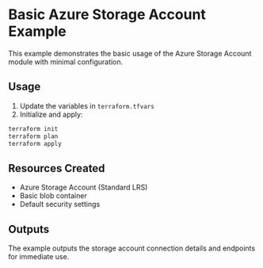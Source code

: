 # Basic Azure Storage Account Example

This example demonstrates the basic usage of the Azure Storage Account module with minimal configuration.

## Usage

1. Update the variables in `terraform.tfvars`
2. Initialize and apply:

```bash
terraform init
terraform plan
terraform apply
```

## Resources Created

- Azure Storage Account (Standard LRS)
- Basic blob container
- Default security settings

## Outputs

The example outputs the storage account connection details and endpoints for immediate use.
